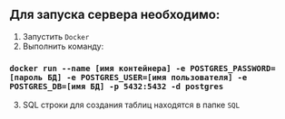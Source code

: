 ## Для запуска сервера необходимо:

1. Запустить `Docker`<br />
2. Выполнить команду:

### `docker run --name [имя контейнера] -e POSTGRES_PASSWORD=[пароль БД] -e POSTGRES_USER=[имя пользователя] -e POSTGRES_DB=[имя БД] -p 5432:5432 -d postgres`

3. SQL строки для создания таблиц находятся в папке `SQL`

